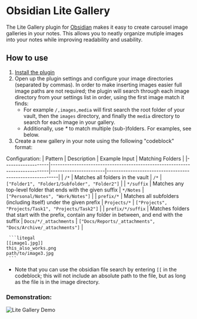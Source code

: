 # Obsidian Lite Gallery

The Lite Gallery plugin for [Obsidian](https://obsidian.md) makes it easy to create carousel image galleries in your notes. This allows you to neatly organize mutiple images into your notes while improving readability and usability. 

## How to use

1) [Install the plugin](https://help.obsidian.md/Extending+Obsidian/Community+plugins)
2) Open up the plugin settings and configure your image directories (separated by commas). In order to make inserting images easier full image paths are not required; the plugin will search through each image directory from your settings list in order, using the first image match it finds: 
    - For example `/,images,media` will first search the root folder of your vault, then the `images` directory, and finally the `media` directory to search for each image in your gallery.
    - Additionally, use *\** to match multiple (sub-)folders. For examples, see below.
3) Create a new gallery in your note using the following "codeblock" format:

Configuration:
| Pattern           | Description                                                                 | Example Input         | Matching Folders                                        |
|-------------------|-----------------------------------------------------------------------------|-----------------------|---------------------------------------------------------|
| `/*`              | Matches all folders in the vault                                             | `/*`                  | `["Folder1", "Folder1/Subfolder", "Folder2"]`           |
| `*/suffix`        | Matches any top-level folder that ends with the given suffix                 | `*/Notes`             | `["Personal/Notes", "Work/Notes"]`                     |
| `prefix/*`        | Matches all subfolders (including itself) under the given prefix             | `Projects/*`          | `["Projects", "Projects/Task1", "Projects/Task2"]`     |
| `prefix/*/suffix` | Matches folders that start with the prefix, contain any folder in between, and end with the suffix | `Docs/*/_attachments`         | `["Docs/Reports/_attachments", "Docs/Archive/_attachments"]`           |

```
 ```litegal
[[image1.jpg]]
this_also_works.png
path/to/image3.jpg
 ```
```
  - Note that you can use the obsidian file search by entering `[[` in the codeblock; this will not include an absolute path to the file, but as long as the file is in the image directory.

### Demonstration:

![Lite Gallery Demo](https://raw.githubusercontent.com/jpoles1/obsidian-litegal/955cd5f6f50048b9f8593bf46aa5c477a30976d5/litegaldemo.gif)